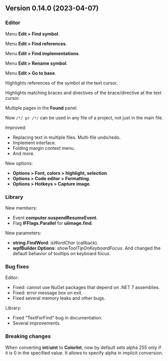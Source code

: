 ## Version 0.14.0 (2023-04-07)

### Editor
Menu **Edit > Find symbol**.

Menu **Edit > Find references**.

Menu **Edit > Find implementations**.

Menu **Edit > Rename symbol**.

Menu **Edit > Go to base**.

Highlights references of the symbol at the text cursor.

Highlights matching braces and directives of the brace/directive at the text cursor.

Multiple pages in the **Found** panel.

Now `/*/ pr /*/` can be used in any file of a project, not just in the main file.

Improved:
- Replacing text in multiple files. Multi-file undo/redo.
- Implement interface.
- Folding margin context menu.
- And more.

New options:
- **Options > Font, colors > highlight, selection**.
- **Options > Code editor > Formatting**.
- **Options > Hotkeys > Capture image**.

### Library
New members:
- Event **computer.suspendResumeEvent**.
- Flag **IFFlags.Parallel** for **uiimage.find**.

New parameters:
- **string.FindWord**: *isWordChar* (callback).
- **wpfBuilder.Options**: *showToolTipOnKeyboardFocus*. And changed the default behavior of tooltips on keyboard focus.

### Bug fixes

Editor:
- Fixed: cannot use NuGet packages that depend on .NET 7 assemblies.
- Fixed: error message box on exit.
- Fixed several memory leaks and other bugs.

Library:
- Fixed "TextForFind" bug in documentation.
- Several improvements.


### Breaking changes
When converting **int**/**uint** to **ColorInt**, now by default sets alpha 255 only if it is 0 in the specified value. It allows to specify alpha in implicit conversion.
